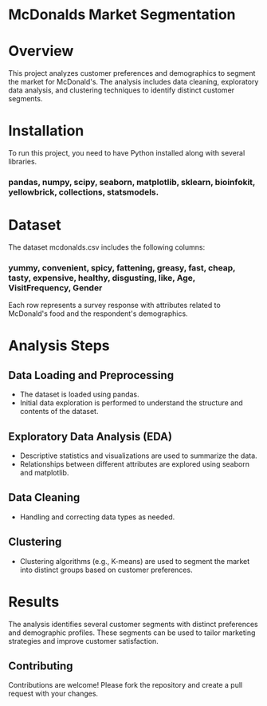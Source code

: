 # McDonalds Market Segmentation


# Overview
This project analyzes customer preferences and demographics to segment the market for McDonald's. The analysis includes data cleaning, exploratory data analysis, and clustering techniques to identify distinct customer segments.


# Installation
To run this project, you need to have Python installed along with several libraries.
### pandas, numpy, scipy, seaborn, matplotlib, sklearn, bioinfokit, yellowbrick, collections, statsmodels.


# Dataset
The dataset mcdonalds.csv includes the following columns:

### yummy, convenient, spicy, fattening, greasy, fast, cheap, tasty, expensive, healthy, disgusting, like, Age, VisitFrequency, Gender

Each row represents a survey response with attributes related to McDonald's food and the respondent's demographics.


# Analysis Steps

## Data Loading and Preprocessing
- The dataset is loaded using pandas.
- Initial data exploration is performed to understand the structure and contents of the dataset.
  
## Exploratory Data Analysis (EDA)
- Descriptive statistics and visualizations are used to summarize the data.
- Relationships between different attributes are explored using seaborn and matplotlib.

## Data Cleaning
- Handling and correcting data types as needed.

## Clustering
- Clustering algorithms (e.g., K-means) are used to segment the market into distinct groups based on customer preferences.


# Results
The analysis identifies several customer segments with distinct preferences and demographic profiles. These segments can be used to tailor marketing strategies and improve customer satisfaction.

## Contributing
Contributions are welcome! Please fork the repository and create a pull request with your changes.
